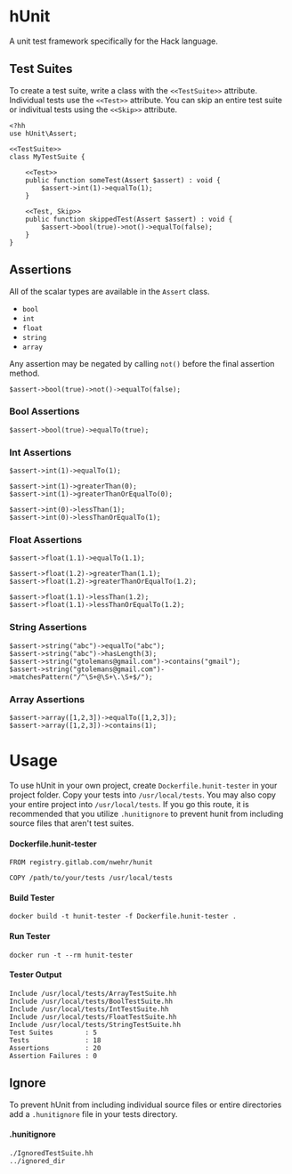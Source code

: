 # hUnit

A unit test framework specifically for the Hack language.

## Test Suites

To create a test suite, write a class with the `<<TestSuite>>` attribute. Individual tests use the `<<Test>>` attribute. You can skip an entire test suite or indivitual tests using the `<<Skip>>` attribute.

```
<?hh
use hUnit\Assert;

<<TestSuite>>
class MyTestSuite {

    <<Test>>
    public function someTest(Assert $assert) : void {
        $assert->int(1)->equalTo(1);
    }

    <<Test, Skip>>
    public function skippedTest(Assert $assert) : void {
        $assert->bool(true)->not()->equalTo(false);
    }
}
```

## Assertions

All of the scalar types are available in the `Assert` class. 

- `bool`
- `int`
- `float`
- `string`
- `array`

Any assertion may be negated by calling `not()` before the final assertion method. 

```
$assert->bool(true)->not()->equalTo(false);
```

### Bool Assertions

```
$assert->bool(true)->equalTo(true);
```

### Int Assertions

```
$assert->int(1)->equalTo(1);

$assert->int(1)->greaterThan(0);
$assert->int(1)->greaterThanOrEqualTo(0);

$assert->int(0)->lessThan(1);
$assert->int(0)->lessThanOrEqualTo(1);
```

### Float Assertions

```
$assert->float(1.1)->equalTo(1.1);

$assert->float(1.2)->greaterThan(1.1);
$assert->float(1.2)->greaterThanOrEqualTo(1.2);

$assert->float(1.1)->lessThan(1.2);
$assert->float(1.1)->lessThanOrEqualTo(1.2);
```

### String Assertions

```
$assert->string("abc")->equalTo("abc");
$assert->string("abc")->hasLength(3);
$assert->string("gtolemans@gmail.com")->contains("gmail");
$assert->string("gtolemans@gmail.com")->matchesPattern("/^\S+@\S+\.\S+$/");
```

### Array Assertions

```
$assert->array([1,2,3])->equalTo([1,2,3]);
$assert->array([1,2,3])->contains(1);
```

# Usage

To use hUnit in your own project, create `Dockerfile.hunit-tester` in your project folder. Copy your tests into `/usr/local/tests`. You may also copy your entire project into `/usr/local/tests`. If you go this route, it is recommended that you utilize `.hunitignore` to prevent hunit from including source files that aren't test suites. 

#### Dockerfile.hunit-tester

```
FROM registry.gitlab.com/nwehr/hunit

COPY /path/to/your/tests /usr/local/tests
```

#### Build Tester

```
docker build -t hunit-tester -f Dockerfile.hunit-tester .
```

#### Run Tester

```
docker run -t --rm hunit-tester
```

#### Tester Output

```
Include /usr/local/tests/ArrayTestSuite.hh
Include /usr/local/tests/BoolTestSuite.hh
Include /usr/local/tests/IntTestSuite.hh
Include /usr/local/tests/FloatTestSuite.hh
Include /usr/local/tests/StringTestSuite.hh
Test Suites        : 5
Tests              : 18
Assertions         : 20
Assertion Failures : 0
```

## Ignore

To prevent hUnit from including individual source files or entire directories add a `.hunitignore` file in your tests directory.

#### .hunitignore

```
./IgnoredTestSuite.hh
../ignored_dir
```